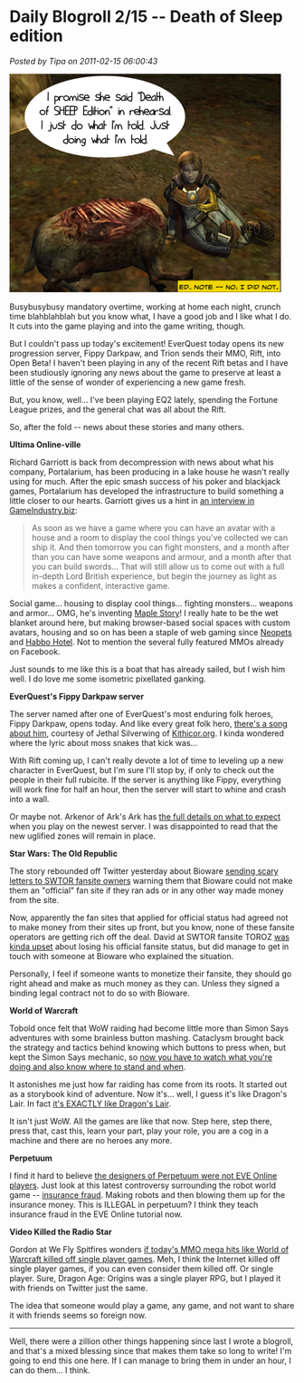 # Daily Blogroll 2/15 -- Death of Sleep edition

*Posted by Tipa on 2011-02-15 06:00:43*

[![](../../../uploads/2011/02/sheep.png "Death of Sheep edition")](../../../uploads/2011/02/sheep.png)

Busybusybusy mandatory overtime, working at home each night, crunch time blahblahblah but you know what, I have a good job and I like what I do. It cuts into the game playing and into the game writing, though.

But I couldn't pass up today's excitement! EverQuest today opens its new progression server, Fippy Darkpaw, and Trion sends their MMO, Rift, into Open Beta! I haven't been playing in any of the recent Rift betas and I have been studiously ignoring any news about the game to preserve at least a little of the sense of wonder of experiencing a new game fresh.

But, you know, well... I've been playing EQ2 lately, spending the Fortune League prizes, and the general chat was all about the Rift.

So, after the fold -- news about these stories and many others.


**Ultima Online-ville**

Richard Garriott is back from decompression with news about what his company, Portalarium, has been producing in a lake house he wasn't really using for much. After the epic smash success of his poker and blackjack games, Portalarium has developed the infrastructure to build something a little closer to our hearts. Garriott gives us a hint in [an interview in GameIndustry.biz](http://www.gamesindustry.biz/articles/2011-02-14-portalariums-richard-garriott-interview):


> As soon as we have a game where you can have an avatar with a house and a room to display the cool things you've collected we can ship it. And then tomorrow you can fight monsters, and a month after than you can have some weapons and armour, and a month after that you can build swords... That will still allow us to come out with a full in-depth Lord British experience, but begin the journey as light as makes a confident, interactive game.



Social game... housing to display cool things... fighting monsters... weapons and armor... OMG, he's inventing [Maple Story](http://maplestory.nexon.net/)! I really hate to be the wet blanket around here, but making browser-based social spaces with custom avatars, housing and so on has been a staple of web gaming since [Neopets](http://www.neopets.com/) and [Habbo Hotel](http://www.habbo.com/). Not to mention the several fully featured MMOs already on Facebook.

Just sounds to me like this is a boat that has already sailed, but I wish him well. I do love me some isometric pixellated ganking.

**EverQuest's Fippy Darkpaw server**

The server named after one of EverQuest's most enduring folk heroes, Fippy Darkpaw, opens today. And like every great folk hero, [there's a song about him](http://kithicor.org/gaming-news/fippy/), courtesy of Jethal Silverwing of [Kithicor.org](http://kithicor.org/). I kinda wondered where the lyric about moss snakes that kick was...

With Rift coming up, I can't really devote a lot of time to leveling up a new character in EverQuest, but I'm sure I'll stop by, if only to check out the people in their full rubicite. If the server is anything like Fippy, everything will work fine for half an hour, then the server will start to whine and crash into a wall.

Or maybe not. Arkenor of Ark's Ark has [the full details on what to expect](http://www.arksark.org/blog/5003/what-we-know-about-how-fippy-darkpaws-progression-server-will-work/) when you play on the newest server. I was disappointed to read that the new uglified zones will remain in place.

**Star Wars: The Old Republic**

The story rebounded off Twitter yesterday about Bioware [sending scary letters to SWTOR fansite owners](http://www.killtenrats.com/2011/02/14/bioware-no-good-deed/) warning them that Bioware could not make them an "official" fan site if they ran ads or in any other way made money from the site.

Now, apparently the fan sites that applied for official status had agreed not to make money from their sites up front, but you know, none of these fansite operators are getting rich off the deal. David at SWTOR fansite TOROZ [was kinda upset](http://toroz.com.au/2011/02/the-fansite-conundrum/) about losing his official fansite status, but did manage to get in touch with someone at Bioware who explained the situation.

Personally, I feel if someone wants to monetize their fansite, they should go right ahead and make as much money as they can. Unless they signed a binding legal contract not to do so with Bioware.

**World of Warcraft**

Tobold once felt that WoW raiding had become little more than Simon Says adventures with some brainless button mashing. Cataclysm brought back the strategy and tactics behind knowing which buttons to press when, but kept the Simon Says mechanic, so [now you have to watch what you're doing and also know where to stand and when](http://tobolds.blogspot.com/2011/02/my-cataclysm-raid-plans.html).



It astonishes me just how far raiding has come from its roots. It started out as a storybook kind of adventure. Now it's... well, I guess it's like Dragon's Lair. In fact [it's EXACTLY like Dragon's Lair](http://en.wikipedia.org/wiki/Dragon's_Lair).

It isn't just WoW. All the games are like that now. Step here, step there, press that, cast this, learn your part, play your role, you are a cog in a machine and there are no heroes any more.

**Perpetuum**

I find it hard to believe [the designers of Perpetuum were not EVE Online players](http://www.eveonline.com/ingameboard.asp?a=topic&threadID=1305629). Just look at this latest controversy surrounding the robot world game -- [insurance fraud](http://massively.joystiq.com/2011/02/14/perpetuum-reels-from-robot-insurance-fraud/). Making robots and then blowing them up for the insurance money. This is ILLEGAL in perpetuum? I think they teach insurance fraud in the EVE Online tutorial now.

**Video Killed the Radio Star**

Gordon at We Fly Spitfires wonders [if today's MMO mega hits like World of Warcraft killed off single player games](http://blog.weflyspitfires.com/2011/02/13/have-mmos-affected-the-success-of-single-player-games/). Meh, I think the Internet killed off single player games, if you can even consider them killed off. Or single player. Sure, Dragon Age: Origins was a single player RPG, but I played it with friends on Twitter just the same.

The idea that someone would play a game, any game, and not want to share it with friends seems so foreign now.

---

Well, there were a zillion other things happening since last I wrote a blogroll, and that's a mixed blessing since that makes them take so long to write! I'm going to end this one here. If I can manage to bring them in under an hour, I can do them... I think.

